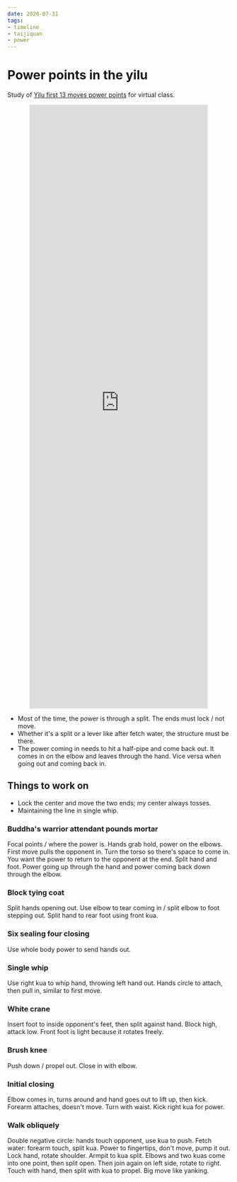 ```yaml
---
date: 2020-07-31
tags:
- timeline
- taijiquan
- power
---
```


# Power points in the yilu

Study of [Yilu first 13 moves power points](http://practicalmethod.com/2020/07/yilu-first-13-moves-power-points-20200717-online-video-trailer/) for virtual class.

<div style="text-align: center;"><iframe width="80%" height="35%" src="https://www.youtube.com/embed/GriC7VLS8B8" frameborder="0" allow="accelerometer; autoplay; encrypted-media; gyroscope; picture-in-picture" allowfullscreen></iframe></div>

- Most of the time, the power is through a split.  The ends must lock / not move.
- Whether it's a split or a lever like after fetch water, the structure must be there.
- The power coming in needs to hit a half-pipe and come back out.  It comes in on the elbow and leaves through the hand.  Vice versa when going out and coming back in.

## Things to work on
- Lock the center and move the two ends; my center always tosses.
- Maintaining the line in single whip.

### Buddha's warrior attendant pounds mortar
Focal points / where the power is.
Hands grab hold, power on the elbows.
First move pulls the opponent in.
Turn the torso so there's space to come in.
You want the power to return to the opponent at the end.
Split hand and foot.
Power going up through the hand and power coming back down through the elbow.

### Block tying coat
Split hands opening out.
Use elbow to tear coming in / split elbow to foot stepping out.
Split hand to rear foot using front kua.

### Six sealing four closing
Use whole body power to send hands out.

### Single whip
Use right kua to whip hand, throwing left hand out.
Hands circle to attach, then pull in, similar to first move.

### White crane
Insert foot to inside opponent's feet, then split against hand.
Block high, attack low.
Front foot is light because it rotates freely.

### Brush knee
Push down / propel out.
Close in with elbow.

### Initial closing
Elbow comes in, turns around and hand goes out to lift up, then kick.
Forearm attaches, doesn't move.  Turn with waist.  Kick right kua for power.

### Walk obliquely
Double negative circle: hands touch opponent, use kua to push.
Fetch water: forearm touch, split kua.
Power to fingertips, don't move, pump it out.
Lock hand, rotate shoulder.
Armpit to kua split.
Elbows and two kuas come into one point, then split open.
Then join again on left side, rotate to right.
Touch with hand, then split with kua to propel.
Big move like yanking.
